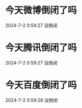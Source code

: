 # 今天微博倒闭了吗

2024-7-2 0:59:27 没倒闭

# 今天腾讯倒闭了吗

2024-7-2 0:59:27 没倒闭

# 今天百度倒闭了吗

2024-7-2 0:59:28 没倒闭

